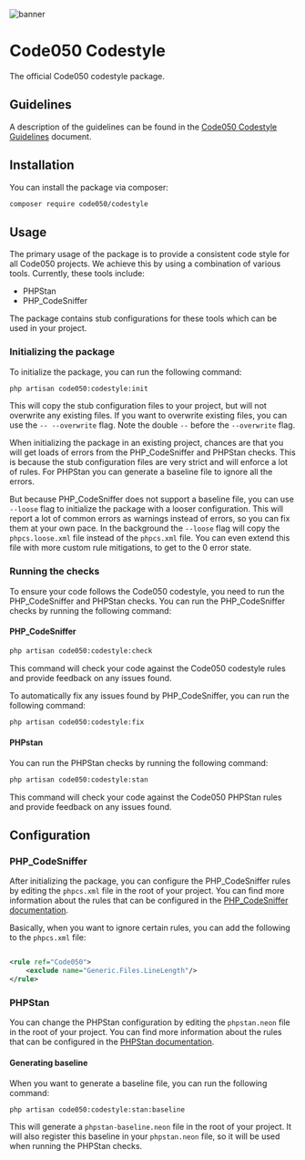 ![banner](https://banners.beyondco.de/Codestyle.png?theme=dark&packageManager=composer+require&packageName=code050%2Fcodestyle&pattern=connections&style=style_1&description=The+official+Code050+codestyle+package&md=1&showWatermark=0&fontSize=100px&images=https%3A%2F%2Fwww.php.net%2Fimages%2Flogos%2Fnew-php-logo.svg)

# Code050 Codestyle

The official Code050 codestyle package.

## Guidelines

A description of the guidelines can be found in the [Code050 Codestyle Guidelines](guideline.md) document.

## Installation

You can install the package via composer:

```bash
composer require code050/codestyle
```

## Usage

The primary usage of the package is to provide a consistent code style for all Code050 projects.
We achieve this by using a combination of various tools. Currently, these tools include:

- PHPStan
- PHP_CodeSniffer

The package contains stub configurations for these tools which can be used in your project.

### Initializing the package

To initialize the package, you can run the following command:

```bash
php artisan code050:codestyle:init
```

This will copy the stub configuration files to your project, but will not overwrite any existing files.
If you want to overwrite existing files, you can use the `-- --overwrite` flag. Note the double `--` before
the `--overwrite` flag.

When initializing the package in an existing project, chances are that you will get loads of errors from the
PHP_CodeSniffer
and PHPStan checks. This is because the stub configuration files are very strict and will enforce a lot of rules.
For PHPStan you can generate a baseline file to ignore all the errors.

But because PHP_CodeSniffer does not support a baseline file, you can use `--loose` flag to initialize the package with
a
looser configuration. This will report a lot of common errors as warnings instead of errors, so you can fix them at your
own pace. In the background the `--loose` flag will copy the `phpcs.loose.xml` file instead of the `phpcs.xml` file.
You can even extend this file with more custom rule mitigations, to get to the 0 error state.

### Running the checks

To ensure your code follows the Code050 codestyle, you need to run the PHP_CodeSniffer and PHPStan checks. You can run
the PHP_CodeSniffer checks by running the following command:

#### PHP_CodeSniffer

```bash
php artisan code050:codestyle:check
```

This command will check your code against the Code050 codestyle rules and provide feedback on any issues found.

To automatically fix any issues found by PHP_CodeSniffer, you can run the following command:

```bash
php artisan code050:codestyle:fix
```

#### PHPstan

You can run the PHPStan checks by running the following command:

```bash
php artisan code050:codestyle:stan
```

This command will check your code against the Code050 PHPStan rules and provide feedback on any issues found.

## Configuration

### PHP_CodeSniffer

After initializing the package, you can configure the PHP_CodeSniffer rules by editing the `phpcs.xml` file in the root
of your project. You can find more information about the rules that can be configured in
the [PHP_CodeSniffer documentation](https://github.com/squizlabs/PHP_CodeSniffer/wiki).

Basically, when you want to ignore certain rules, you can add the following to the `phpcs.xml` file:

```xml

<rule ref="Code050">
    <exclude name="Generic.Files.LineLength"/>
</rule> 
```

### PHPStan

You can change the PHPStan configuration by editing the `phpstan.neon` file in the root of your project. You can find
more information about the rules that can be configured in
the [PHPStan documentation](https://phpstan.org/user-guide/getting-started).

#### Generating baseline

When you want to generate a baseline file, you can run the following command:

```bash
php artisan code050:codestyle:stan:baseline
```

This will generate a `phpstan-baseline.neon` file in the root of your project. It will also register this baseline in
your `phpstan.neon` file, so it will be used when running the PHPStan checks.
